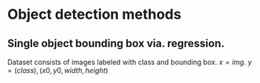 # Object detection methods

## Single object bounding box via. regression.
Dataset consists of images labeled with class and bounding box. $x = img$. $y = (class), (x0, y0, width, height)$